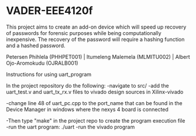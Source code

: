 # VADER-EEE4120f
This project aims to create an add-on device which will speed up recovery of passwords for forensic purposes while being computationally inexpensive. The recovery of the password will require a hashing function and a hashed password.

Petersen Phihlela (PHHPET001) | Itumeleng Malemela (MLMITU002) | Albert Ojo-Aromokudu (OJRALB001)

Instructions for using uart_program

In the project repository do the following: 
   -navigate to src/ 
   -add the uart_test.v and  uart_tx_rx.v files to vivado design sources in Xilinx-vivado
   
   -change line 48 of uart_pc.cpp to the  port_name that can be found in the Device Manager in windows where the nexys 4 board     is connected
   
   -Then type "make" in the project repo to create the program execution file   
   -run the uart program: ./uart
   -run the vivado program
